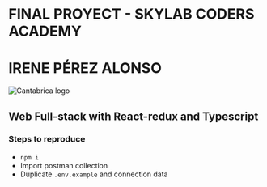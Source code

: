# FINAL PROYECT - SKYLAB CODERS ACADEMY
# IRENE PÉREZ ALONSO 

![Cantabrica logo](https://i.ibb.co/3sht1r1/logo.png)

##  Web Full-stack with React-redux and Typescript

### Steps to reproduce

- `npm i`
- Import postman collection
- Duplicate `.env.example` and connection data